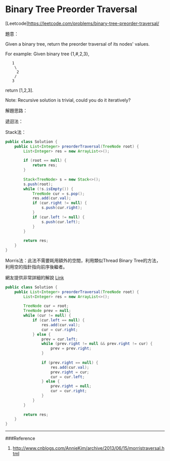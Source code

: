 # Binary Tree Preorder Traversal

[Leetcode]https://leetcode.com/problems/binary-tree-preorder-traversal/

題意：

Given a binary tree, return the preorder traversal of its nodes' values.

For example:
Given binary tree {1,#,2,3},
```
   1
    \
     2
    /
   3
   ```
return [1,2,3].

Note: Recursive solution is trivial, could you do it iteratively?


解題思路：

遞迴法：

Stack法：

```java
public class Solution {
    public List<Integer> preorderTraversal(TreeNode root) {
        List<Integer> res = new ArrayList<>();
        
        if (root == null) {
            return res;
        }
        
        Stack<TreeNode> s = new Stack<>();
        s.push(root);
        while (!s.isEmpty()) {
            TreeNode cur = s.pop();
            res.add(cur.val);
            if (cur.right != null) {
                s.push(cur.right);
            }
            if (cur.left != null) {
                s.push(cur.left);
            }
        }
        
        return res;
    }
}
```


Morris法：此法不需要耗用額外的空間，利用類似Thread Binary Tree的方法，利用空的指針指向前序後繼者。

網友提供非常詳細的解說 [Link](http://www.cnblogs.com/AnnieKim/archive/2013/06/15/morristraversal.html)


```java
public class Solution {
    public List<Integer> preorderTraversal(TreeNode root) {
        List<Integer> res = new ArrayList<>();
        
        TreeNode cur = root;
        TreeNode prev = null;
        while (cur != null) {
            if (cur.left == null) {
                res.add(cur.val);
                cur = cur.right;
            } else {
                prev = cur.left;
                while (prev.right != null && prev.right != cur) {
                    prev = prev.right;
                }
                
                if (prev.right == null) {
                    res.add(cur.val);
                    prev.right = cur;
                    cur = cur.left;
                } else {
                    prev.right = null;
                    cur = cur.right;
                }
            }
        }
        
        return res;
    }
}
```

---
###Reference
1. http://www.cnblogs.com/AnnieKim/archive/2013/06/15/morristraversal.html